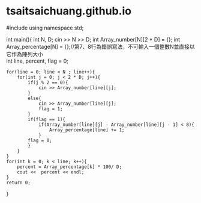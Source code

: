 # tsaitsaichuang.github.io

#include <iostream>
using namespace std;

int main(){
	int N, D;
	cin >> N >> D; 
	int Array_number[N][2 * D] = {};
	int Array_percentage[N] = {};//第7、8行為錯誤寫法，不可輸入一個整數N並直接以它作為陣列大小	
	int line, percent, flag = 0;
	
	for(line = 0; line < N ; line++){  
		for(int j = 0; j < 2 * D; j++){ 
			if(j % 2 == 0){
				cin >> Array_number[line][j];
			}
			else{
				cin >> Array_number[line][j];
				flag = 1;
			}
			if(flag == 1){
				if(Array_number[line][j] - Array_number[line][j - 1] < 8){
					Array_percentage[line] += 1; 	
			    }
			flag = 0;			    
			}
		}
	}
	for(int k = 0; k < line; k++){
		percent = Array_percentage[k] * 100/ D;
		cout <<  percent << endl;
	}
	return 0;
} 
